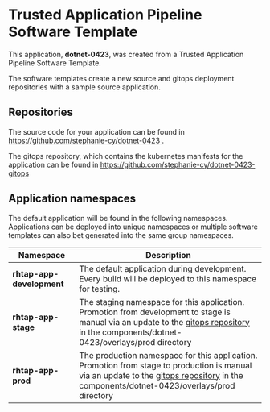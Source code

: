 # Trusted Application Pipeline Software Template

This application, **dotnet-0423**, was created from a Trusted Application Pipeline Software Template.

The software templates create a new source and gitops deployment repositories with a sample source application. 

## Repositories

The source code for your application can be found in [https://github.com/stephanie-cy/dotnet-0423 ](https://github.com/stephanie-cy/dotnet-0423 ).
 
The gitops repository, which contains the kubernetes manifests for the application can be found in 
[https://github.com/stephanie-cy/dotnet-0423-gitops ](https://github.com/stephanie-cy/dotnet-0423-gitops ) 

## Application namespaces 

The default application will be found in the following namespaces. Applications can be deployed into unique namespaces or multiple software templates can also bet generated into the same group namespaces.  

|  Namespace   |  Description   |  
| -------- | -------- |   
| **rhtap-app-development** | The default application during development. Every build will be deployed to this namespace for testing. | 
| **rhtap-app-stage** | The staging namespace for this application. Promotion from development to stage is manual via an update to the [gitops repository](https://github.com/stephanie-cy/dotnet-0423-gitops ) in the components/dotnet-0423/overlays/prod directory |  
| **rhtap-app-prod** | The production namespace for this application. Promotion from stage to production is manual via an update to the [gitops repository](https://github.com/stephanie-cy/dotnet-0423-gitops ) in the components/dotnet-0423/overlays/prod directory | 